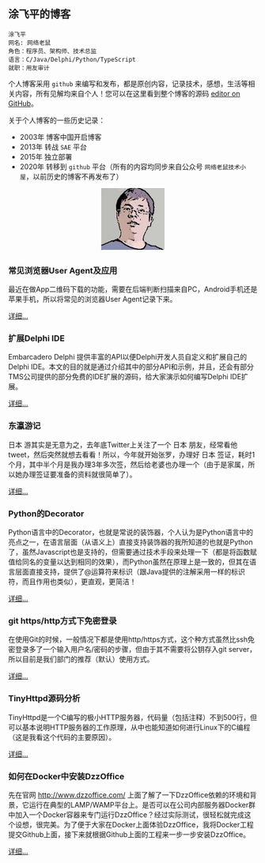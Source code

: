 ## 涂飞平的博客

~~~
涂飞平
网名: 网络老鼠
角色：程序员、架构师、技术总监
语言：C/Java/Delphi/Python/TypeScript
就职：用友审计
~~~

个人博客采用 `github` 来编写和发布，都是原创内容，记录技术，感想，生活等相关内容，所有见解均来自个人！您可以在这里看到整个博客的源码 [editor on GitHub](https://github.com/tufeiping/tufeiping.github.io/edit/master/README.md)。

关于个人博客的一些历史记录：

- 2003年 博客中国开启博客
- 2013年 转战 `SAE` 平台
- 2015年 独立部署
- 2020年 转移到 `github` 平台（所有的内容均同步来自公众号 `网络老鼠技术小屋`，以前历史的博客不再发布了） 

<p style="text-align: center;"><img src="https://raw.githubusercontent.com/tufeiping/tufeiping.github.io/master/assets/Header.jpg" alt="Header.jpg"></p>

### 常见浏览器User Agent及应用

最近在做App二维码下载的功能，需要在后端判断扫描来自PC，Android手机还是苹果手机，所以将常见的浏览器User Agent记录下来。

[详细...](http://www.tufeiping.cn/2019/UserAgent)

### 扩展Delphi IDE

Embarcadero Delphi 提供丰富的API以便Delphi开发人员自定义和扩展自己的Delphi IDE。本文的目的就是通过介绍其中的部分API和示例，并且，还会有部分TMS公司提供的部分免费的IDE扩展的源码，给大家演示如何编写Delphi IDE扩展。

[详细...](http://www.tufeiping.cn/2019/DelphiIDE)

### 东瀛游记

日本 游其实是无意为之，去年底Twitter上关注了一个 日本 朋友，经常看他tweet，然后突然就想去看看！所以，今年就开始张罗，办理好 日本 签证，耗时1个月，其中半个月是我办理3年多次签，然后给老婆也办理一个（由于是家属，所以她办理签证要准备的资料就很简单了）。

[详细...](http://www.tufeiping.cn)


### Python的Decorator

Python语言中的Decorator，也就是常说的装饰器，个人认为是Python语言中的亮点之一，在语言层面（从语义上）直接支持装饰器的我所知道的也就是Python了，虽然Javascript也是支持的，但需要通过技术手段来处理一下（都是将函数赋值给同名的变量以达到相同的效果），而Python虽然在原理上是一致的，但其在语言层面直接支持，提供了@运算符来标识（跟Java提供的注解采用一样的标识符，而且作用也类似），更直观，更简洁！

[详细...](http://www.tufeiping.cn/2018/pythondecorator)

### git https/http方式下免密登录

在使用Git的时候，一般情况下都是使用http/https方式，这个种方式虽然比ssh免密登录多了一个输入用户名/密码的步骤，但由于其不需要将公钥存入git server，所以目前是我们部门的推荐（默认）使用方式。

[详细...](http://www.tufeiping.cn/2019/gitauth)

### TinyHttpd源码分析

TinyHttpd是一个C编写的极小HTTP服务器，代码量（包括注释）不到500行，但可以基本说明HTTP服务器的工作原理，从中也能知道如何进行Linux下的C编程（这是我看这个代码的主要原因）。

[详细...](http://www.tufeiping.cn/2018/TinyHttpd)


### 如何在Docker中安装DzzOffice

先在官网 http://www.dzzoffice.com/ 上面了解了一下DzzOffice依赖的环境和背景，它运行在典型的LAMP/WAMP平台上。是否可以在公司内部服务器Docker群中加入一个Docker容器来专门运行DzzOffice？经过实际测试，很轻松就完成这个设想，很完美。为了便于大家在Docker上面体验DzzOffice，我将Docker工程提交Github上面，接下来就根据Github上面的工程来一步一步安装DzzOffice。

[详细...](http://www.tufeiping.cn)
